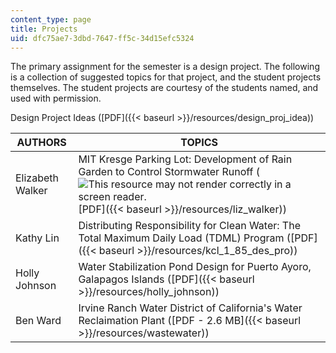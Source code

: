 ```yaml
---
content_type: page
title: Projects
uid: dfc75ae7-3dbd-7647-ff5c-34d15efc5324
---
```


The primary assignment for the semester is a design project. The following is a collection of suggested topics for that project, and the student projects themselves. The student projects are courtesy of the students named, and used with permission.

Design Project Ideas ([PDF]({{< baseurl >}}/resources/design_proj_idea))

| AUTHORS | TOPICS |
| --- | --- |
| Elizabeth Walker | MIT Kresge Parking Lot: Development of Rain Garden to Control Stormwater Runoff (![This resource may not render correctly in a screen reader.](/images/inacessible.gif)[PDF]({{< baseurl >}}/resources/liz_walker)) |
| Kathy Lin | Distributing Responsibility for Clean Water: The Total Maximum Daily Load (TDML) Program ([PDF]({{< baseurl >}}/resources/kcl_1_85_des_pro)) |
| Holly Johnson | Water Stabilization Pond Design for Puerto Ayoro, Galapagos Islands ([PDF]({{< baseurl >}}/resources/holly_johnson)) |
| Ben Ward | Irvine Ranch Water District of California's Water Reclaimation Plant ([PDF - 2.6 MB]({{< baseurl >}}/resources/wastewater))